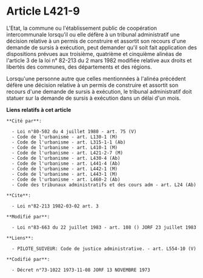 # Article L421-9

L'Etat, la commune ou l'établissement public de coopération intercommunale lorsqu'il ou elle défère à un tribunal
administratif une décision relative à un permis de construire et assortit son recours d'une demande de sursis à exécution,
peut demander qu'il soit fait application des dispositions prévues aux troisième, quatrième et cinquième alinéas de l'article
3 de la loi n° 82-213 du 2 mars 1982 modifiée relative aux droits et libertés des communes, des départements et des régions.

Lorsqu'une personne autre que celles mentionnées à l'alinéa précédent défère une décision relative à un permis de construire
et assortit son recours d'une demande de sursis à exécution, le tribunal administratif doit statuer sur la demande de sursis
à exécution dans un délai d'un mois.

**Liens relatifs à cet article**

	**Cité par**:

	  - Loi n°80-502 du 4 juillet 1980 - art. 75 (V)
	  - Code de l'urbanisme - art. L130-1 (M)
	  - Code de l'urbanisme - art. L315-1-1 (Ab)
	  - Code de l'urbanisme - art. L410-1 (M)
	  - Code de l'urbanisme - art. L421-2-7 (M)
	  - Code de l'urbanisme - art. L430-4 (Ab)
	  - Code de l'urbanisme - art. L441-4 (Ab)
	  - Code de l'urbanisme - art. L442-1 (M)
	  - Code de l'urbanisme - art. L443-1 (M)
	  - Code de l'urbanisme - art. L460-2 (Ab)
	  - Code des tribunaux administratifs et des cours adm - art. L24 (Ab)

	**Cite**:

	  - Loi n°82-213 1982-03-02 art. 3

	**Modifié par**:

	  - Loi n°83-663 du 22 juillet 1983 - art. 108 () JORF 23 juillet 1983

	**Liens**:

	  - PILOTE_SUIVEUR: Code de justice administrative. - art. L554-10 (V)

	**Codifié par**:

	  - Décret n°73-1022 1973-11-08 JORF 13 NOVEMBRE 1973
